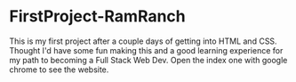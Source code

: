 # FirstProject-RamRanch
This is my first project after a couple days of getting into HTML and CSS. Thought I'd have some fun making this and a good learning experience for my path to becoming a Full Stack Web Dev.
Open the index one with google chrome to see the website.

